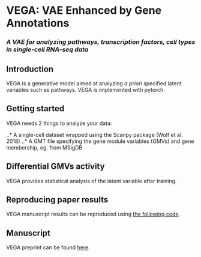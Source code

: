 # VEGA: VAE Enhanced by Gene Annotations
### _A VAE for analyzing pathways, transcription factors, cell types in single-cell RNA-seq data_

## Introduction
VEGA is a generative model aimed at analyzing _a priori_ specified latent variables such as pathways. VEGA is implemented with pytorch.

## Getting started
VEGA needs 2 things to analyze your data:


..* A single-cell dataset wrapped using the Scanpy package (Wolf et al. 2018)
..* A GMT file specifying the gene module variables (GMVs) and gene membership, eg. from MSigDB

## Differential GMVs activity
VEGA provides statistical analysis of the latent variable after training. 

## Reproducing paper results
VEGA manuscript results can be reproduced using [the following code](https://github.com/LucasESBS/vega-reproducibility).

## Manuscript
VEGA preprint can be found [here](https://www.biorxiv.org/content/10.1101/2020.12.17.423310v1.abstract).
